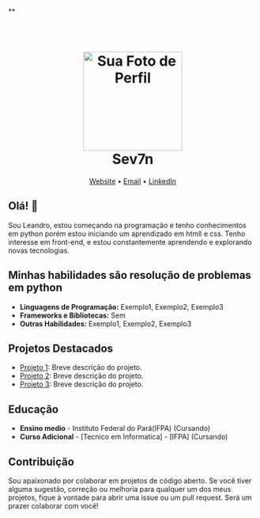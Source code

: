 
**<!--- Início do Cabeçalho -->
<h1 align="center">
  <br>
  <img src="https://www.google.com/url?sa=i&url=https%3A%2F%2Fwww.flaticon.com%2Fbr%2Ficone-gratis%2Fperfil_711769&psig=AOvVaw0RRKPRf7_NnbF9yiHlpnMb&ust=1686599251101000&source=images&cd=vfe&ved=0CBEQjRxqFwoTCJjq5vv9u_8CFQAAAAAdAAAAABAU" alt="Sua Foto de Perfil" width="200">
  <br>
  Sev7n
  <br>
</h1>

<p align="center">
  <a href=" ">Website</a> •
  <a href=" ">Email</a> •
  <a href=" ">LinkedIn</a>
</p>

<!--- Fim do Cabeçalho -->

<!--- Início da Introdução -->
## Olá! 👋

Sou Leandro, estou começando na programação e tenho conhecimentos em python porém estou iniciando um aprendizado em htmll e css. Tenho interesse em front-end, e estou constantemente aprendendo e explorando novas tecnologias.

<!--- Fim da Introdução -->

<!--- Início de Habilidades -->
## Minhas habilidades são resolução de problemas em python 

- **Linguagens de Programação:** Exemplo1, Exemplo2, Exemplo3
- **Frameworks e Bibliotecas:** Sem
- **Outras Habilidades:** Exemplo1, Exemplo2, Exemplo3

<!--- Fim de Habilidades -->

<!--- Início de Projetos -->
## Projetos Destacados

- [Projeto 1](link_projeto1): Breve descrição do projeto.
- [Projeto 2](link_projeto2): Breve descrição do projeto.
- [Projeto 3](link_projeto3): Breve descrição do projeto.

<!--- Fim de Projetos -->

<!--- Início de Experiência -->
<!--- ## Experiência Profissional -->


<!---   - **Empresa 1** (D - Data de Fim): Descrição breve das responsabilidades e conquistas. 
- **Empresa 2** (Data de Início - Data de Fim): Descrição breve das responsabilidades e conquistas. -->

<!--- Fim de Experiência -->

<!--- Início de Educação -->
## Educação

- **Ensino medio** - Instituto Federal do Pará(IFPA) (Cursando)  
- **Curso Adicional** - [Tecnico em Informatica] - [IFPA] (Cursando)

<!--- Fim de Educação -->

<!--- Início de Contribuição -->
## Contribuição

Sou apaixonado por colaborar em projetos de código aberto. Se você tiver alguma sugestão, correção ou melhoria para qualquer um dos meus projetos, fique à vontade para abrir uma issue ou um pull request. Será um prazer colaborar com você!

<!--- Fim de Contribuição -->
